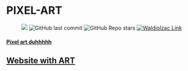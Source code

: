# PIXEL-ART 

<p align='center'>
  <img src="https://hits.seeyoufarm.com/api/count/incr/badge.svg?url=https%3A%2F%2Fwaldioizac.github.io&count_bg=%2379C83D&title_bg=%23555555&icon=&icon_color=%23E7E7E7&title=Views&edge_flat=false"/></a>
  <img alt="GitHub last commit" src="https://img.shields.io/github/last-commit/waldioizac/waldioizac.github.io?color=blue">
  <img alt="GitHub Repo stars" src="https://img.shields.io/github/stars/waldioizac/waldioizac.github.io?style=social">
  <a href="https://github.com/waldioizac/"><img alt="WaldioIzac Link" src="https://img.shields.io/badge/Artist-Waldioizac-orange">
</p>

#### Pixel art duhhhhh

## [Website with ART](https://waldioizac.github.io)
